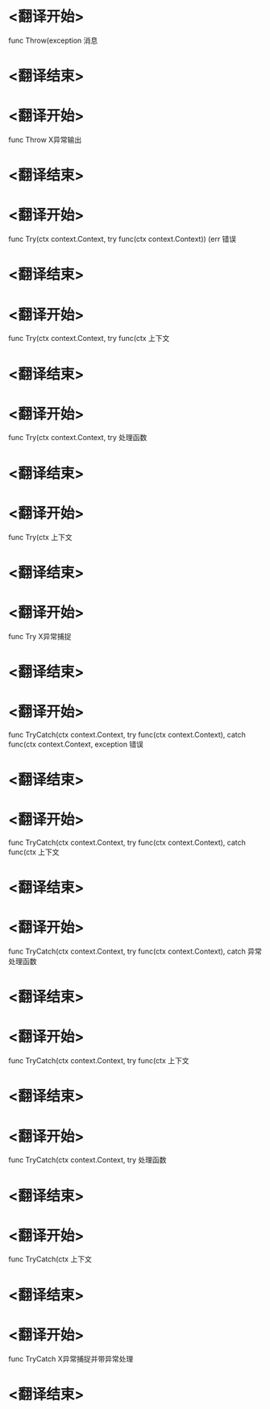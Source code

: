 
# <翻译开始>
func Throw(exception
消息
# <翻译结束>

# <翻译开始>
func Throw
X异常输出
# <翻译结束>

# <翻译开始>
func Try(ctx context.Context, try func(ctx context.Context)) (err
错误
# <翻译结束>

# <翻译开始>
func Try(ctx context.Context, try func(ctx
上下文
# <翻译结束>

# <翻译开始>
func Try(ctx context.Context, try
处理函数
# <翻译结束>

# <翻译开始>
func Try(ctx
上下文
# <翻译结束>

# <翻译开始>
func Try
X异常捕捉
# <翻译结束>

# <翻译开始>
func TryCatch(ctx context.Context, try func(ctx context.Context), catch func(ctx context.Context, exception
错误
# <翻译结束>

# <翻译开始>
func TryCatch(ctx context.Context, try func(ctx context.Context), catch func(ctx
上下文
# <翻译结束>

# <翻译开始>
func TryCatch(ctx context.Context, try func(ctx context.Context), catch
异常处理函数
# <翻译结束>

# <翻译开始>
func TryCatch(ctx context.Context, try func(ctx
上下文
# <翻译结束>

# <翻译开始>
func TryCatch(ctx context.Context, try
处理函数
# <翻译结束>

# <翻译开始>
func TryCatch(ctx
上下文
# <翻译结束>

# <翻译开始>
func TryCatch
X异常捕捉并带异常处理
# <翻译结束>
